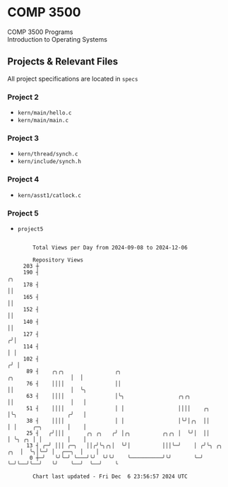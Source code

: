 # COMP 3500
COMP 3500 Programs  
Introduction to Operating Systems  
## Projects & Relevant Files
All project specifications are located in `specs`
### Project 2
- `kern/main/hello.c`
- `kern/main/main.c`
### Project 3
- `kern/thread/synch.c`
- `kern/include/synch.h`
### Project 4
- `kern/asst1/catlock.c`
### Project 5
- `project5`

```

        Total Views per Day from 2024-09-08 to 2024-12-06

        Repository Views
     203 ┼
     190 ┤                                                                                      ╭╮
     178 ┤                                                                                      ││
     165 ┤                                                                                      ││
     152 ┤                                                                                      ││
     140 ┤                                                                                      ││
     127 ┤                                                                                     ╭╯│
     114 ┤                                                                                     │ │
     102 ┤                                                                                    ╭╯ │
      89 ┤    ╭╮╭╮                ╭╮                                      ╭╮                  │  │
      76 ┤    ││││                ││                                      ││                  │  ╰╮
      63 ┤    ││││                │╰╮                 ╭╮╭╮                ││                  │   │
      51 ┤    ││││                │ │                 ││││    ╭╮          │╰╮                ╭╯   │
      38 ┤    ││││                │ │                 │╰╯│╭╮  ││          │ │     ╭─╮        │    │
      25 ┤   ╭╯│││       ╭╮ ╭╮   ╭╯ │╭╮          ╭╮╭╮ │  ╰╯│  ││          │ ╰╮ ╭╮ │ │        │    │
      13 ┤ ╭─╯ │││ ╭─╮   ││╭╯╰╮╭╮│  ╰╯│          │││╰─╯    │ ╭╯╰╮ ╭╮  ╭╮  │  ╰╮│╰─╯ │  ╭──╮  │    │
       0 ┼─╯   ╰╯╰─╯ ╰───╯╰╯  ╰╯╰╯    ╰──────────╯╰╯       ╰─╯  ╰─╯╰──╯╰──╯   ╰╯    ╰──╯  ╰──╯    ╰

        Chart last updated - Fri Dec  6 23:56:57 2024 UTC
        
```
